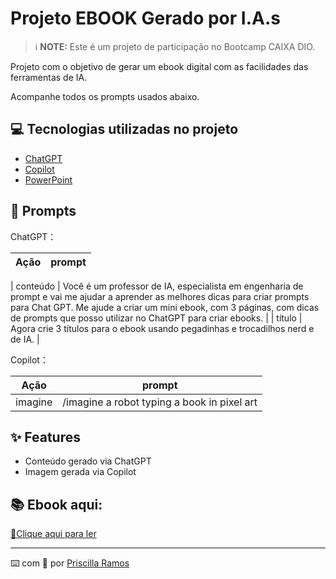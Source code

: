 # Projeto EBOOK Gerado por I.A.s


 > ℹ️ **NOTE:** Este é um projeto de participação no Bootcamp CAIXA DIO.

Projeto com o objetivo de gerar um ebook digital com as facilidades das ferramentas de IA. 

Acompanhe todos os prompts usados abaixo. 

## 💻 Tecnologias utilizadas no projeto

- [ChatGPT](https://chat.openai.com/) 
- [Copilot](https://copilot.microsoft.com/)
- [PowerPoint](https://www.microsoft.com/en/microsoft-365/powerpoint)

## 🧠 Prompts


ChatGPT：

|   Ação   | prompt                                                                                                                                                                                                                                                                         |
| :------: | ------------------------------------------------------------------------------------------------------------------------------------------------------------------------------------------------------------------------------------------------------------------------------ |

| conteúdo | Você é um professor de IA, especialista em engenharia de prompt e vai me ajudar a aprender as melhores dicas para criar prompts para Chat GPT. Me ajude a criar um mini ebook, com 3 páginas, com dicas de prompts que posso utilizar no ChatGPT para criar ebooks. |
|  título  | Agora crie 3 títulos para o ebook usando pegadinhas e trocadilhos nerd e de IA.                                                         |


Copilot：

|  Ação  | prompt                                                                                 |
| :----: | -------------------------------------------------------------------------------------- |
| imagine | /imagine a robot typing a book in pixel art                                            |

## ✨ Features

- Conteúdo gerado via ChatGPT
- Imagem gerada via Copilot

## 📚 Ebook aqui:

<a href="https://drive.google.com/file/d/1XNHX3oHtQfyvui1iy1GdeFlnEvZSVulC/view?usp=drive_link" title="View PDF now"> 📕Clique aqui para ler</a>


---

⌨️ com 💜 por [Priscilla Ramos](https://www.linkedin.com/in/priscaramos/)
